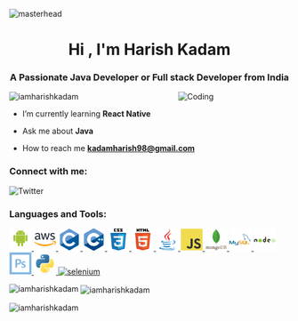 ![masterhead](https://encrypted-tbn0.gstatic.com/images?q=tbn:ANd9GcQ-AD-tjflTA7OBb9wZWoV4XElmHb5m-MUeMg&usqp=CAU)
<h1 align="center">Hi , I'm Harish Kadam</h1>

<h3 align="center">A Passionate Java Developer or Full stack Developer from India</h3>

<img align="right" alt="Coding" width="200" src="https://encrypted-tbn0.gstatic.com/images?q=tbn:ANd9GcSo-6H4WREiWvqm12q0XGWa1AGyyHTe9s4fdw&usqp=CAU">

<p align="left"> <img src="https://komarev.com/ghpvc/?username=iamharishkadam&label=Profile%20views&color=0e75b6&style=flat" alt="iamharishkadam" /> </p>

-  I’m currently learning **React Native**

-  Ask me about **Java**

-  How to reach me **kadamharish98@gmail.com**

<h3 align="left">Connect with me:</h3>
<p align="left">

![Twitter](https://img.shields.io/twitter/follow/iamharishkadam?logo=twitter&style=for-the-badge)

</p>

<h3 align="left">Languages and Tools:</h3>
<p align="left"> <a href="https://developer.android.com" target="_blank" rel="noreferrer"> <img src="https://raw.githubusercontent.com/devicons/devicon/master/icons/android/android-original-wordmark.svg" alt="android" width="40" height="40"/> </a> <a href="https://aws.amazon.com" target="_blank" rel="noreferrer"> <img src="https://raw.githubusercontent.com/devicons/devicon/master/icons/amazonwebservices/amazonwebservices-original-wordmark.svg" alt="aws" width="40" height="40"/> </a> <a href="https://www.cprogramming.com/" target="_blank" rel="noreferrer"> <img src="https://raw.githubusercontent.com/devicons/devicon/master/icons/c/c-original.svg" alt="c" width="40" height="40"/> </a> <a href="https://www.w3schools.com/cpp/" target="_blank" rel="noreferrer"> <img src="https://raw.githubusercontent.com/devicons/devicon/master/icons/cplusplus/cplusplus-original.svg" alt="cplusplus" width="40" height="40"/> </a> <a href="https://www.w3schools.com/css/" target="_blank" rel="noreferrer"> <img src="https://raw.githubusercontent.com/devicons/devicon/master/icons/css3/css3-original-wordmark.svg" alt="css3" width="40" height="40"/> </a> <a href="https://www.w3.org/html/" target="_blank" rel="noreferrer"> <img src="https://raw.githubusercontent.com/devicons/devicon/master/icons/html5/html5-original-wordmark.svg" alt="html5" width="40" height="40"/> </a> <a href="https://www.java.com" target="_blank" rel="noreferrer"> <img src="https://raw.githubusercontent.com/devicons/devicon/master/icons/java/java-original.svg" alt="java" width="40" height="40"/> </a> <a href="https://developer.mozilla.org/en-US/docs/Web/JavaScript" target="_blank" rel="noreferrer"> <img src="https://raw.githubusercontent.com/devicons/devicon/master/icons/javascript/javascript-original.svg" alt="javascript" width="40" height="40"/> </a> <a href="https://www.mongodb.com/" target="_blank" rel="noreferrer"> <img src="https://raw.githubusercontent.com/devicons/devicon/master/icons/mongodb/mongodb-original-wordmark.svg" alt="mongodb" width="40" height="40"/> </a> <a href="https://www.mysql.com/" target="_blank" rel="noreferrer"> <img src="https://raw.githubusercontent.com/devicons/devicon/master/icons/mysql/mysql-original-wordmark.svg" alt="mysql" width="40" height="40"/> </a> <a href="https://nodejs.org" target="_blank" rel="noreferrer"> <img src="https://raw.githubusercontent.com/devicons/devicon/master/icons/nodejs/nodejs-original-wordmark.svg" alt="nodejs" width="40" height="40"/> </a> <a href="https://www.photoshop.com/en" target="_blank" rel="noreferrer"> <img src="https://raw.githubusercontent.com/devicons/devicon/master/icons/photoshop/photoshop-line.svg" alt="photoshop" width="40" height="40"/> </a> <a href="https://www.python.org" target="_blank" rel="noreferrer"> <img src="https://raw.githubusercontent.com/devicons/devicon/master/icons/python/python-original.svg" alt="python" width="40" height="40"/> </a> <a href="https://www.selenium.dev" target="_blank" rel="noreferrer"> <img src="https://raw.githubusercontent.com/detain/svg-logos/780f25886640cef088af994181646db2f6b1a3f8/svg/selenium-logo.svg" alt="selenium" width="40" height="40"/> </a> </p>

<p><img align="left" src="https://github-readme-stats.vercel.app/api/top-langs?username=iamharishkadam&show_icons=true&locale=en&layout=compact" alt="iamharishkadam" /></p>

<p>&nbsp;<img align="center" src="https://github-readme-stats.vercel.app/api?username=iamharishkadam&show_icons=true&locale=en" alt="iamharishkadam" /></p>

<p><img align="center" src="https://github-readme-streak-stats.herokuapp.com/?user=iamharishkadam&" alt="iamharishkadam" /></p>
